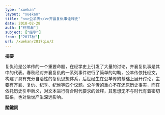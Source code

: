 ```yaml
---
type: "xuekan"
layout: "xuekan"
title: "<v>公羊传</v>齐襄复仇事诠释史"
date: 2018-02-28
auth: ["柯棋瀚"]
subject: ["经学"]
from: ["2017秋"]
url: /xuekan/2017qiu/2
---
```


**摘要**      

复仇论是<v>公羊传</v>的一个重要命题，在经学史上引发了大量的讨论，齐襄复仇事是其中的代表。<v>春秋</v>经对齐襄复仇的一系列事件进行了简单的勾勒，<v>公羊传</v>依托经文，构建了具有充分自洽性的复仇思想体系，后世经生在<v>公羊传</v>的基础上展开讨论，主要有齐襄、复仇、纪季、纪侯等四个议题。<v>公羊传</v>的重心不在还原历史事实，而在依托历史引申新义，对文本进行符合时代要求的诠释，其思想无不与时代有着密切联系，也对后世产生深远影响。

**關鍵詞**
